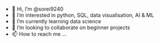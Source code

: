 - 👋 Hi, I’m @sorei9240
- 👀 I’m interested in python, SQL, data visualisation, AI & ML
- 🌱 I’m currently learning data science
- 💞️ I’m looking to collaborate on beginner projects
- 📫 How to reach me ...

<!---
sorei9240/sorei9240 is a ✨ special ✨ repository because its `README.md` (this file) appears on your GitHub profile.
You can click the Preview link to take a look at your changes.
--->
